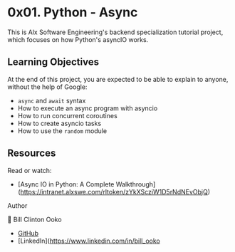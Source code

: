 # 0x01. Python - Async

This is Alx Software Engineering's backend specialization tutorial project, which focuses on how Python's asyncIO works.

## Learning Objectives

At the end of this project, you are expected to be able to explain to anyone, without the help of Google:

- `async` and `await` syntax
- How to execute an async program with asyncio
- How to run concurrent coroutines
- How to create asyncio tasks
- How to use the `random` module

## Resources

Read or watch:

- [Async IO in Python: A Complete Walkthrough]  (https://intranet.alxswe.com/rltoken/zYkXScziW1D5rNdNEvObjQ)

 Author

👨 Bill Clinton Ooko

- [GitHub](https://github.com/billkolos)
- [LinkedIn](https://www.linkedin.com/in/bill_ooko

